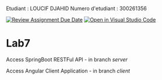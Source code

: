 Etudiant : LOUCIF DJAHID
Numero d'etudiant  : 300261356

[![Review Assignment Due Date](https://classroom.github.com/assets/deadline-readme-button-22041afd0340ce965d47ae6ef1cefeee28c7c493a6346c4f15d667ab976d596c.svg)](https://classroom.github.com/a/7E3IZ1KI)
[![Open in Visual Studio Code](https://classroom.github.com/assets/open-in-vscode-2e0aaae1b6195c2367325f4f02e2d04e9abb55f0b24a779b69b11b9e10269abc.svg)](https://classroom.github.com/online_ide?assignment_repo_id=16914450&assignment_repo_type=AssignmentRepo)
# Lab7 
Access SpringBoot RESTFul API - in branch *server* 

Access Angular Client Application - in branch *client*
